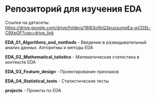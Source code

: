 # Репозиторий для изучения EDA
Ссылки на датасеты: https://drive.google.com/drive/folders/18I83oIthQ3puozumpEa-wCDSL-C9XpGF?usp=drive_link


**EDA_01_Algorithms_and_methods** - Введение в разведывательный анализ данных. Алгоритмы и методы EDA

**EDA_02_Mathematical_tatistics** - Математическая статистика в контексте EDA

**EDA_03_Feature_design** - Проектирование признаков

**EDA_04_Statistical_tests** - Статистические тесты

**projects** - Проекты по EDA
